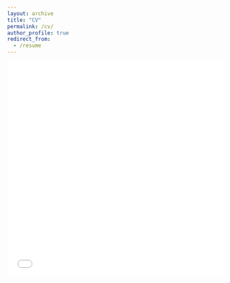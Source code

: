 ```yaml
---
layout: archive
title: "CV"
permalink: /cv/
author_profile: true
redirect_from:
  - /resume
---
```


<iframe src="/files/CV - 202107 Xi Wu .pdf" width="100%" height="500" frameborder="no" border="0" marginwidth="0" marginheight="0"></iframe>


